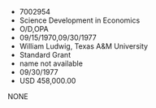 * 7002954
* Science Development in Economics
* O/D,OPA
* 09/15/1970,09/30/1977
* William Ludwig, Texas A&M University
* Standard Grant
*   name not available
* 09/30/1977
* USD 458,000.00

NONE